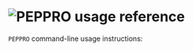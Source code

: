 # <img src="../img/peppro_logo.svg" alt="PEPPRO" class="img-fluid" style="max-height:35px; margin-top:-15px; margin-bottom:-10px">  usage reference

`PEPPRO` command-line usage instructions:


